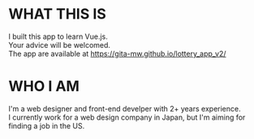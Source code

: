 # WHAT THIS IS
I built this app to learn Vue.js.  
Your advice will be welcomed.  
The app are available at https://gita-mw.github.io/lottery_app_v2/

# WHO I AM
I'm a web designer and front-end develper with 2+ years experience.  
I currently work for a web design company in Japan, but I'm aiming for finding a job in the US.

